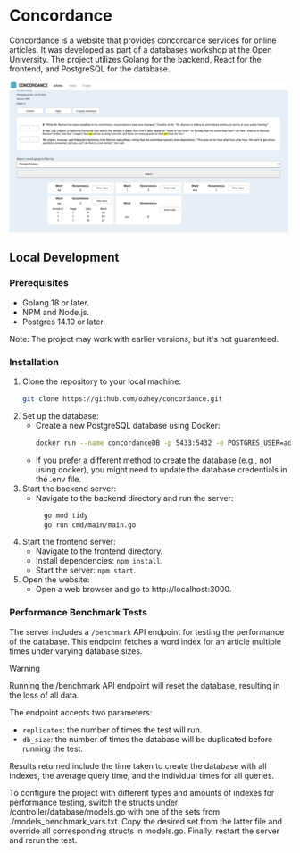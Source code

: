 # Concordance
Concordance is a website that provides concordance services for online articles. It was developed as part of a databases workshop at the Open University. The project utilizes Golang for the backend, React for the frontend, and PostgreSQL for the database.

<img src="./img/concordance.png" alt="website" width="500"/>

## Local Development

### Prerequisites

* Golang 18 or later.
* NPM and Node.js.
* Postgres 14.10 or later.  

Note: The project may work with earlier versions, but it's not guaranteed.

### Installation

1. Clone the repository to your local machine:
    ```sh
    git clone https://github.com/ozhey/concordance.git
    ```
2. Set up the database:  
    * Create a new PostgreSQL database using Docker:
      ```sh
      docker run --name concordanceDB -p 5433:5432 -e POSTGRES_USER=admin -e POSTGRES_PASSWORD=admin -e POSTGRES_DB=concordance -d postgres
      ```
    * If you prefer a different method to create the database (e.g., not using docker), you might need to update the database credentials in the .env file.
3. Start the backend server:  
    * Navigate to the backend directory and run the server:
      ```sh
        go mod tidy
        go run cmd/main/main.go
      ```  
4. Start the frontend server:
    * Navigate to the frontend directory.
    * Install dependencies: `npm install`.
    * Start the server: `npm start`.
5. Open the website:
    * Open a web browser and go to http://localhost:3000.

### Performance Benchmark Tests

The server includes a `/benchmark` API endpoint for testing the performance of the database. This endpoint fetches a word index for an article multiple times under varying database sizes.

> [!WARNING]  
> Running the /benchmark API endpoint will reset the database, resulting in the loss of all data.

The endpoint accepts two parameters:
* `replicates`: the number of times the test will run.
* `db_size`: the number of times the database will be duplicated before running the test.

Results returned include the time taken to create the database with all indexes, the average query time, and the individual times for all queries.

To configure the project with different types and amounts of indexes for performance testing, switch the structs under /controller/database/models.go with one of the sets from ./models_benchmark_vars.txt. Copy the desired set from the latter file and override all corresponding structs in models.go. Finally, restart the server and rerun the test.